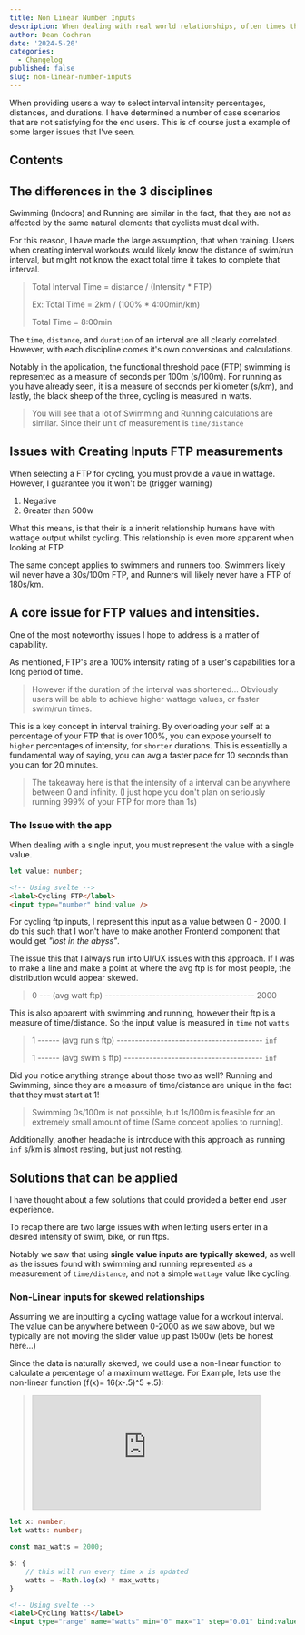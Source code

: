 ```yaml
---
title: Non Linear Number Inputs
description: When dealing with real world relationships, often times the pattern at which values occur are not linear. Rather the relationship is often times best defined by a non-linear function. For some cases in this application, I've found it worth my time and effort to research some different methods for users to input data.
author: Dean Cochran
date: '2024-5-20'
categories:
  - Changelog
published: false
slug: non-linear-number-inputs
---
```


When providing users a way to select interval intensity percentages, distances, and durations. I have determined a number of case scenarios that are not satisfying for the end users. This is of course just a example of some larger issues that I've seen.

## Contents

## The differences in the 3 disciplines

Swimming (Indoors) and Running are similar in the fact, that they are not as affected by the same natural elements that cyclists must deal with.

For this reason, I have made the large assumption, that when training. Users when creating interval workouts would likely know the distance of swim/run interval, but might not know the exact total time it takes to complete that interval.

> Total Interval Time = distance / (Intensity \* FTP)
>
> Ex:
> Total Time = 2km / (100% \* 4:00min/km)
>
> Total Time = 8:00min

The `time`, `distance`, and `duration` of an interval are all clearly correlated. However, with each discipline comes it's own conversions and calculations.

Notably in the application, the functional threshold pace (FTP) swimming is represented as a measure of seconds per 100m (s/100m). For running as you have already seen, it is a measure of seconds per kilometer (s/km), and lastly, the black sheep of the three, cycling is measured in watts.

> You will see that a lot of Swimming and Running calculations are similar. Since their unit of measurement is `time/distance`

## Issues with Creating Inputs FTP measurements

When selecting a FTP for cycling, you must provide a value in wattage. However, I guarantee you it won't be (trigger warning)

1. Negative
2. Greater than 500w

What this means, is that their is a inherit relationship humans have with wattage output whilst cycling. This relationship is even more apparent when looking at FTP.

The same concept applies to swimmers and runners too. Swimmers likely wil never have a 30s/100m FTP, and Runners will likely never have a FTP of 180s/km.

## A core issue for FTP values and intensities.

One of the most noteworthy issues I hope to address is a matter of capability.

As mentioned, FTP's are a 100% intensity rating of a user's capabilities for a long period of time.

> However if the duration of the interval was shortened... Obviously users will be able to achieve higher wattage values, or faster swim/run times.

This is a key concept in interval training. By overloading your self at a percentage of your FTP that is over 100%, you can expose yourself to `higher` percentages of intensity, for `shorter` durations. This is essentially a fundamental way of saying, you can avg a faster pace for 10 seconds than you can for 20 minutes.

> The takeaway here is that the intensity of a interval can be anywhere between 0 and infinity. (I just hope you don't plan on seriously running 999% of your FTP for more than 1s)

### The Issue with the app

When dealing with a single input, you must represent the value with a single value.

```ts
let value: number;
```

```html
<!-- Using svelte -->
<label>Cycling FTP</label>
<input type="number" bind:value />
```

For cycling ftp inputs, I represent this input as a value between 0 - 2000. I do this such that I won't have to make another Frontend component that would get _"lost in the abyss"_.

The issue this that I always run into UI/UX issues with this approach. If I was to make a line and make a point at where the avg ftp is for most people, the distribution would appear skewed.

> 0 --- (avg watt ftp) ----------------------------------------- 2000

This is also apparent with swimming and running, however their ftp is a measure of time/distance. So the input value is measured in `time` not `watts`

> 1 ------ (avg run s ftp) ---------------------------------------- `inf`
>
> 1 ------ (avg swim s ftp) -------------------------------------- `inf`

Did you notice anything strange about those two as well? Running and Swimming, since they are a measure of time/distance are unique in the fact that they must start at 1!

> Swimming 0s/100m is not possible, but 1s/100m is feasible for an extremely small amount of time (Same concept applies to running).

Additionally, another headache is introduce with this approach as running `inf` s/km is almost resting, but just not resting.

## Solutions that can be applied

I have thought about a few solutions that could provided a better end user experience.

To recap there are two large issues with when letting users enter in a desired intensity of swim, bike, or run ftps.

Notably we saw that using **single value inputs are typically skewed**, as well as the issues found with swimming and running represented as a measurement of `time/distance`, and not a simple `wattage` value like cycling.

### Non-Linear inputs for skewed relationships

Assuming we are inputting a cycling wattage value for a workout interval. The value can be anywhere between 0-2000 as we saw above, but we typically are not moving the slider value up past 1500w (lets be honest here...)

Since the data is naturally skewed, we could use a non-linear function to calculate a percentage of a maximum wattage. For Example, lets use the non-linear function (f(x)= 16(x-.5)^5 +.5):

> <iframe src="https://www.desmos.com/calculator/xglorxdsoc?embed" width="400" height="200" style="border: 1px solid #ccc" frameborder=0></iframe>

```ts
let x: number;
let watts: number;

const max_watts = 2000;

$: {
	// this will run every time x is updated
	watts = -Math.log(x) * max_watts;
}
```

```html
<!-- Using svelte -->
<label>Cycling Watts</label>
<input type="range" name="watts" min="0" max="1" step="0.01" bind:value="{x}" />
```
